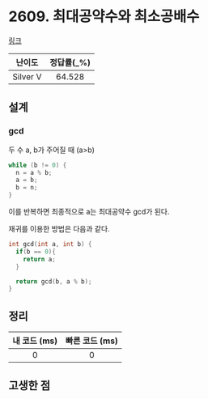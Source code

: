 # 2609. 최대공약수와 최소공배수

[링크](https://www.acmicpc.net/problem/2609)

|  난이도  | 정답률(\_%) |
| :------: | :---------: |
| Silver V |   64.528    |

## 설계

### gcd

두 수 a, b가 주어질 때 (a>b)

```cpp
while (b != 0) {
  n = a % b;
  a = b;
  b = n;
}
```

이를 반복하면 최종적으로 a는 최대공약수 gcd가 된다.

재귀를 이용한 방법은 다음과 같다.

```cpp
int gcd(int a, int b) {
  if(b == 0){
    return a;
  }

  return gcd(b, a % b);
}
```

## 정리

| 내 코드 (ms) | 빠른 코드 (ms) |
| :----------: | :------------: |
|      0       |       0        |

## 고생한 점
